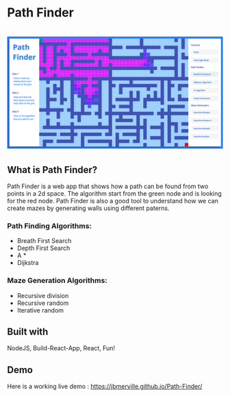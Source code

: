 # Path Finder
# ![Path-Finder](demo_landing.png)

## What is Path Finder?
Path Finder is a web app that shows how a path can be found from two points in a 2d space. The algorithm start from the green node and is looking for the red node. Path Finder is also a good tool to understand how we can create mazes by generating walls using different paterns. 

### Path Finding Algorithms:
* Breath First Search
* Depth First Search
* A \*
* Dijkstra

### Maze Generation Algorithms:
* Recursive division
* Recursive random
* Iterative random

## Built with
NodeJS, Build-React-App, React, Fun!

## Demo
Here is a working live demo :  https://jbmerville.github.io/Path-Finder/

